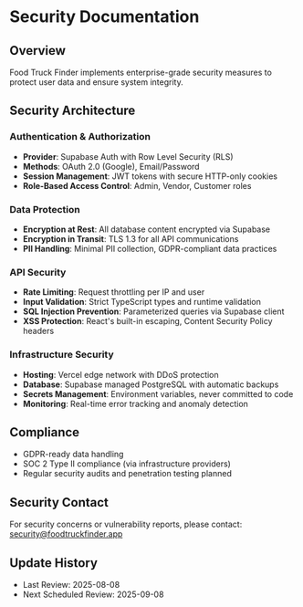 # Security Documentation

## Overview
Food Truck Finder implements enterprise-grade security measures to protect user data and ensure system integrity.

## Security Architecture

### Authentication & Authorization
- **Provider**: Supabase Auth with Row Level Security (RLS)
- **Methods**: OAuth 2.0 (Google), Email/Password
- **Session Management**: JWT tokens with secure HTTP-only cookies
- **Role-Based Access Control**: Admin, Vendor, Customer roles

### Data Protection
- **Encryption at Rest**: All database content encrypted via Supabase
- **Encryption in Transit**: TLS 1.3 for all API communications
- **PII Handling**: Minimal PII collection, GDPR-compliant data practices

### API Security
- **Rate Limiting**: Request throttling per IP and user
- **Input Validation**: Strict TypeScript types and runtime validation
- **SQL Injection Prevention**: Parameterized queries via Supabase client
- **XSS Protection**: React's built-in escaping, Content Security Policy headers

### Infrastructure Security
- **Hosting**: Vercel edge network with DDoS protection
- **Database**: Supabase managed PostgreSQL with automatic backups
- **Secrets Management**: Environment variables, never committed to code
- **Monitoring**: Real-time error tracking and anomaly detection

## Compliance
- GDPR-ready data handling
- SOC 2 Type II compliance (via infrastructure providers)
- Regular security audits and penetration testing planned

## Security Contact
For security concerns or vulnerability reports, please contact:
security@foodtruckfinder.app

## Update History
- Last Review: 2025-08-08
- Next Scheduled Review: 2025-09-08
